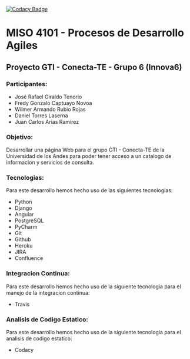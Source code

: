 [![Codacy Badge](https://api.codacy.com/project/badge/Grade/51aaf2b40ceb472bb7c912279bf4134c)](https://www.codacy.com?utm_source=github.com&amp;utm_medium=referral&amp;utm_content=torresdaniel11/innova6_frontend&amp;utm_campaign=Badge_Grade)

# MISO 4101 - Procesos de Desarrollo Agiles

## Proyecto GTI - Conecta-TE - Grupo 6 (Innova6)

### Participantes:
 * José Rafael Giraldo Tenorio
 * Fredy Gonzalo Captuayo Novoa
 * Wilmer Armando Rubio Rojas
 * Daniel Torres Laserna
 * Juan Carlos Arias Ramírez
 

### Objetivo:
Desarrollar una página Web para el grupo GTI - Conecta-TE de la Universidad de los Andes para poder tener acceso a un catalogo de informacion y servicios de consulta.


### Tecnologias:
Para este desarrollo hemos hecho uso de las siguientes tecnologias:

* Python
* Django
* Angular
* PostgreSQL
* PyCharm
* Git
* Github
* Heroku
* JIRA
* Confluence


### Integracion Continua:
Para este desarrollo hemos hecho uso de la siguiente tecnologia para el manejo de la integracion continua:

* Travis


### Analisis de Codigo Estatico:
Para este desarrollo hemos hecho uso de la siguiente tecnologia para el analisis de codigo estatico:

* Codacy
